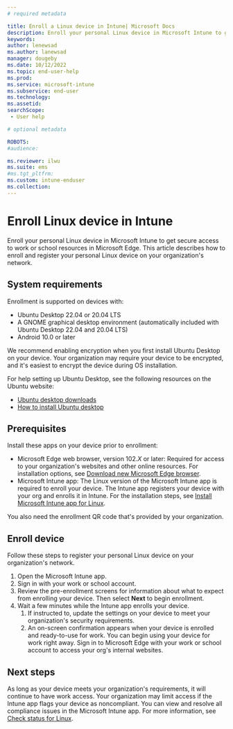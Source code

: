 ```yaml
---
# required metadata

title: Enroll a Linux device in Intune| Microsoft Docs
description: Enroll your personal Linux device in Microsoft Intune to get secure access to work or school resources in Microsoft Edge. 
keywords:
author: lenewsad
ms.author: lanewsad
manager: dougeby
ms.date: 10/12/2022
ms.topic: end-user-help
ms.prod:
ms.service: microsoft-intune
ms.subservice: end-user
ms.technology:
ms.assetid: 
searchScope:
 - User help

# optional metadata

ROBOTS:  
#audience:

ms.reviewer: ilwu
ms.suite: ems
#ms.tgt_pltfrm:
ms.custom: intune-enduser
ms.collection: 
---
```



# Enroll Linux device in Intune

Enroll your personal Linux device in Microsoft Intune to get secure access to work or school resources in Microsoft Edge. This article describes how to enroll and register your personal Linux device on your organization's network.    

## System requirements  
Enrollment is supported on devices with: 

* Ubuntu Desktop 22.04 or 20.04 LTS
* A GNOME graphical desktop environment (automatically included with Ubuntu Desktop 22.04 and 20.04 LTS) 
* Android 10.0 or later 

We recommend enabling encryption when you first install Ubuntu Desktop on your device. Your organization may require your device to be encrypted, and it's easiest to encrypt the device during OS installation. 

For help setting up Ubuntu Desktop, see the following resources on the Ubuntu website:   

   * [Ubuntu desktop downloads](https://ubuntu.com/download/desktop) 
   * [How to install Ubuntu desktop](https://ubuntu.com/tutorials/install-ubuntu-desktop#1-overview)  

## Prerequisites  
Install these apps on your device prior to enrollment:  

* Microsoft Edge web browser, version 102.*X* or later: Required for access to your organization's websites and other online resources. For installation options, see [Download new Microsoft Edge browser](https://www.microsoft.com/edge).  
* Microsoft Intune app: The Linux version of the Microsoft Intune app is required to enroll your device. The Intune app registers your device with your org and enrolls it in Intune. For the installation steps, see [Install Microsoft Intune app for Linux](microsoft-intune-app-linux.md).    

You also need the enrollment QR code that's provided by your organization. 

## Enroll device  
Follow these steps to register your personal Linux device on your organization's network.  

1. Open the Microsoft Intune app.  
2. Sign in with your work or school account.    
3. Review the pre-enrollment screens for information about what to expect from enrolling your device. Then select **Next** to begin enrollment. 
4. Wait a few minutes while the Intune app enrolls your device. 
   1. If instructed to, update the settings on your device to meet your organization's security requirements.   
   2.  An on-screen confirmation appears when your device is enrolled and ready-to-use for work. You can begin using your device for work right away. Sign in to Microsoft Edge with your work or school account to access your org's internal websites.   

## Next steps
As long as your device meets your organization's requirements, it will continue to have work access. Your organization may limit access if the Intune app flags your device as noncompliant. You can view and resolve all compliance issues in the Microsoft Intune app. For more information, see [Check status for Linux](check-status-linux.md).  